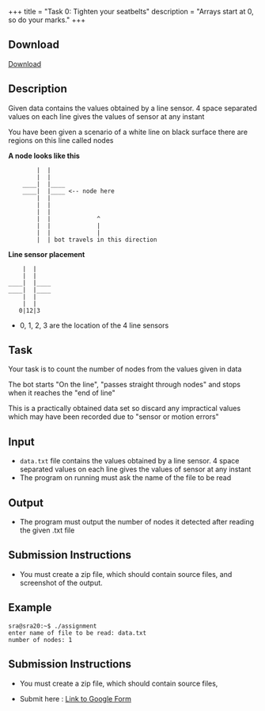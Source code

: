 +++
title = "Task 0: Tighten your seatbelts"
description = "Arrays start at 0, so do your marks."
+++

## Download 
[Download](https://drive.google.com/drive/folders/1NjuOatrqFM_e0NDT4FFm6Yi1LkaIXqUb?usp=sharing)
## Description
Given data contains the values obtained by a line sensor.
4 space separated values on each line gives the values of sensor at any instant

You have been given a scenario of a white line on black surface
there are regions on this line called nodes

**A node looks like this**
```
        |  |
        |  |
    ____|  |____
    ____|  |____ <-- node here
        |  |
        |  |
        |  |
        |  |             ^
        |  |             |
        |  |             |
        |  | bot travels in this direction
```
**Line sensor placement**
```
    |  |
    |  |
____|  |____
____|  |____ 
    |  |
    |  |
   0|12|3
```
* 0, 1, 2, 3 are the location of the 4 line sensors

## Task
Your task is to count the number of nodes from the values given in data
            
The bot starts "On the line", "passes straight through nodes"
and stops when it reaches the "end of line"

This is a practically obtained data set
so discard any impractical values which may have been recorded
due to "sensor or motion errors" 

## Input
* `data.txt` file contains the values obtained by a line sensor. 4 space separated values on each line gives the values of sensor at any instant
* The program on running must ask the name of the file to be read

## Output
* The program must output the number of nodes it detected after reading the given .txt file

## Submission Instructions
* You must create a zip file, which should contain source files, and screenshot of the output.

## Example

```
sra@sra20:~$ ./assignment
enter name of file to be read: data.txt
number of nodes: 1
```


## Submission Instructions

- You must create a zip file, which should contain source files,

- Submit here : [Link to Google Form](https://forms.gle/KidHGNRT8NG1zmL76)
